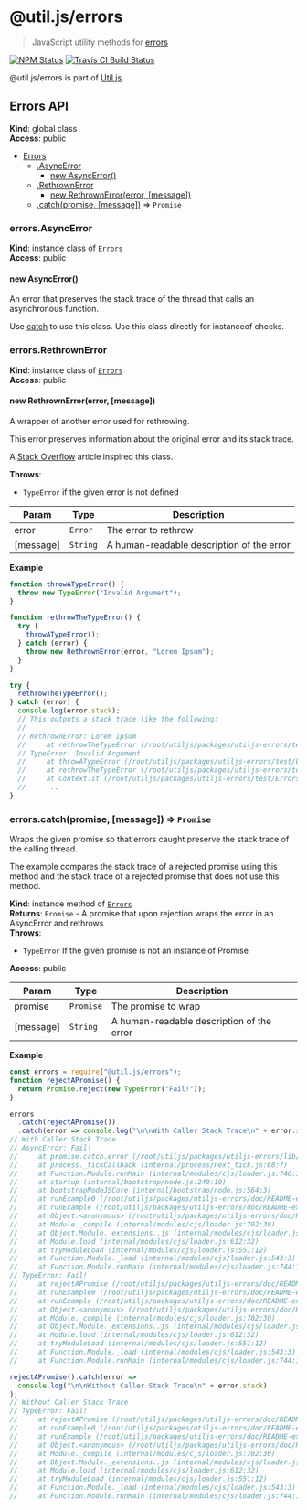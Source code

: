 # @util.js/errors

> JavaScript utility methods for [errors](https://developer.mozilla.org/en-US/docs/Web/JavaScript/Reference/Global_Objects/Error)

<p>
  <a href="https://www.npmjs.com/package/@util.js/errors"><img alt="NPM Status" src="https://img.shields.io/npm/v/@util.js/errors.svg?style=flat"></a>
  <a href="https://travis-ci.org/creemama/utiljs"><img alt="Travis CI Build Status" src="https://img.shields.io/travis/creemama/utiljs/master.svg?style=flat-square&label=Travis+CI"></a>
</p>

@util.js/errors is part of [Util.js](https://github.com/creemama/utiljs).

<a name="Errors"></a>

## Errors API

**Kind**: global class  
**Access**: public

- [Errors](#Errors)
  - [.AsyncError](#Errors+AsyncError)
    - [new AsyncError()](#new_Errors+AsyncError_new)
  - [.RethrownError](#Errors+RethrownError)
    - [new RethrownError(error, [message])](#new_Errors+RethrownError_new)
  - [.catch(promise, [message])](#Errors+catch) ⇒ <code>Promise</code>

<a name="Errors+AsyncError"></a>

### errors.AsyncError

**Kind**: instance class of [<code>Errors</code>](#Errors)  
**Access**: public  
<a name="new_Errors+AsyncError_new"></a>

#### new AsyncError()

An error that preserves the stack trace of the thread that calls an asynchronous function.

Use [catch](#Errors+catch) to use this class. Use this class directly for instanceof checks.

<a name="Errors+RethrownError"></a>

### errors.RethrownError

**Kind**: instance class of [<code>Errors</code>](#Errors)  
**Access**: public  
<a name="new_Errors+RethrownError_new"></a>

#### new RethrownError(error, [message])

A wrapper of another error used for rethrowing.

This error preserves information about the original error and its stack trace.

A [Stack Overflow](https://stackoverflow.com/questions/42754270/re-throwing-exception-in-nodejs-and-not-losing-stack-trace) article inspired this class.

**Throws**:

- <code>TypeError</code> if the given error is not defined

| Param     | Type                | Description                               |
| --------- | ------------------- | ----------------------------------------- |
| error     | <code>Error</code>  | The error to rethrow                      |
| [message] | <code>String</code> | A human-readable description of the error |

**Example**

```js
function throwATypeError() {
  throw new TypeError("Invalid Argument");
}

function rethrowTheTypeError() {
  try {
    throwATypeError();
  } catch (error) {
    throw new RethrownError(error, "Lorem Ipsum");
  }
}

try {
  rethrowTheTypeError();
} catch (error) {
  console.log(error.stack);
  // This outputs a stack trace like the following:
  //
  // RethrownError: Lorem Ipsum
  //     at rethrowTheTypeError (/root/utiljs/packages/utiljs-errors/test/ErrorsTest.js:16:15)
  // TypeError: Invalid Argument
  //     at throwATypeError (/root/utiljs/packages/utiljs-errors/test/ErrorsTest.js:10:13)
  //     at rethrowTheTypeError (/root/utiljs/packages/utiljs-errors/test/ErrorsTest.js:14:9)
  //     at Context.it (/root/utiljs/packages/utiljs-errors/test/ErrorsTest.js:20:7)
  //     ...
}
```

<a name="Errors+catch"></a>

### errors.catch(promise, [message]) ⇒ <code>Promise</code>

Wraps the given promise so that errors caught preserve the stack trace of the calling thread.

The example compares the stack trace of a rejected promise using this method and the stack trace of a rejected promise that does not use this method.

**Kind**: instance method of [<code>Errors</code>](#Errors)  
**Returns**: <code>Promise</code> - A promise that upon rejection wraps the error in an AsyncError and rethrows  
**Throws**:

- <code>TypeError</code> If the given promise is not an instance of Promise

**Access**: public

| Param     | Type                 | Description                               |
| --------- | -------------------- | ----------------------------------------- |
| promise   | <code>Promise</code> | The promise to wrap                       |
| [message] | <code>String</code>  | A human-readable description of the error |

**Example**

```js
const errors = require("@util.js/errors");
function rejectAPromise() {
  return Promise.reject(new TypeError("Fail!"));
}

errors
  .catch(rejectAPromise())
  .catch(error => console.log("\n\nWith Caller Stack Trace\n" + error.stack));
// With Caller Stack Trace
// AsyncError: Fail!
//     at promise.catch.error (/root/utiljs/packages/utiljs-errors/lib/Errors.js:28:13)
//     at process._tickCallback (internal/process/next_tick.js:68:7)
//     at Function.Module.runMain (internal/modules/cjs/loader.js:746:11)
//     at startup (internal/bootstrap/node.js:240:19)
//     at bootstrapNodeJSCore (internal/bootstrap/node.js:564:3)
//     at runExample0 (/root/utiljs/packages/utiljs-errors/doc/README-examples.js:23:11)
//     at runExample (/root/utiljs/packages/utiljs-errors/doc/README-examples.js:12:7)
//     at Object.<anonymous> (/root/utiljs/packages/utiljs-errors/doc/README-examples.js:4:31)
//     at Module._compile (internal/modules/cjs/loader.js:702:30)
//     at Object.Module._extensions..js (internal/modules/cjs/loader.js:713:10)
//     at Module.load (internal/modules/cjs/loader.js:612:32)
//     at tryModuleLoad (internal/modules/cjs/loader.js:551:12)
//     at Function.Module._load (internal/modules/cjs/loader.js:543:3)
//     at Function.Module.runMain (internal/modules/cjs/loader.js:744:10)
// TypeError: Fail!
//     at rejectAPromise (/root/utiljs/packages/utiljs-errors/doc/README-examples.js:20:27)
//     at runExample0 (/root/utiljs/packages/utiljs-errors/doc/README-examples.js:23:12)
//     at runExample (/root/utiljs/packages/utiljs-errors/doc/README-examples.js:12:7)
//     at Object.<anonymous> (/root/utiljs/packages/utiljs-errors/doc/README-examples.js:4:31)
//     at Module._compile (internal/modules/cjs/loader.js:702:30)
//     at Object.Module._extensions..js (internal/modules/cjs/loader.js:713:10)
//     at Module.load (internal/modules/cjs/loader.js:612:32)
//     at tryModuleLoad (internal/modules/cjs/loader.js:551:12)
//     at Function.Module._load (internal/modules/cjs/loader.js:543:3)
//     at Function.Module.runMain (internal/modules/cjs/loader.js:744:10)

rejectAPromise().catch(error =>
  console.log("\n\nWithout Caller Stack Trace\n" + error.stack)
);
// Without Caller Stack Trace
// TypeError: Fail!
//     at rejectAPromise (/root/utiljs/packages/utiljs-errors/doc/README-examples.js:20:27)
//     at runExample0 (/root/utiljs/packages/utiljs-errors/doc/README-examples.js:53:3)
//     at runExample (/root/utiljs/packages/utiljs-errors/doc/README-examples.js:12:7)
//     at Object.<anonymous> (/root/utiljs/packages/utiljs-errors/doc/README-examples.js:4:31)
//     at Module._compile (internal/modules/cjs/loader.js:702:30)
//     at Object.Module._extensions..js (internal/modules/cjs/loader.js:713:10)
//     at Module.load (internal/modules/cjs/loader.js:612:32)
//     at tryModuleLoad (internal/modules/cjs/loader.js:551:12)
//     at Function.Module._load (internal/modules/cjs/loader.js:543:3)
//     at Function.Module.runMain (internal/modules/cjs/loader.js:744:10)
```
